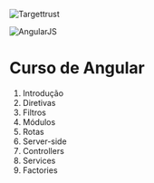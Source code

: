 
![Targettrust](http://www.targettrust.com.br/img/header-logo_v2.png)

![AngularJS](http://www.w3schools.com/angular/pic_angular.jpg)

# Curso de Angular

1. Introdução
2. Diretivas
3. Filtros
4. Módulos
5. Rotas
6. Server-side
7. Controllers
8. Services
9. Factories
